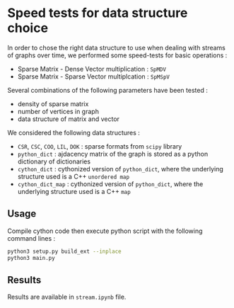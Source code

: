 # Speed tests for data structure choice

In order to chose the right data structure to use when dealing with streams of graphs over time, we performed some speed-tests for basic operations :
* Sparse Matrix - Dense Vector multiplication : `SpMDV`  
* Sparse Matrix - Sparse Vector multiplcation : `SpMSpV`

Several combinations of the following parameters have been tested :
* density of sparse matrix
* number of vertices in graph
* data structure of matrix and vector

We considered the following data structures :
* `CSR`, `CSC`, `COO`, `LIL`, `DOK` : sparse formats from `scipy` library
* `python_dict` : ajdacency matrix of the graph is stored as a python dictionary of dictionaries
* `cython_dict` : cythonized version of `python_dict`, where the underlying structure used is a C++ `unordered map`
* `cython_dict_map` : cythonized version of `python_dict`, where the underlying structure used is a C++ `map`

## Usage

Compile cython code then execute python script with the following command lines :

``` bash
python3 setup.py build_ext --inplace
python3 main.py
```

## Results

Results are available in `stream.ipynb` file.
